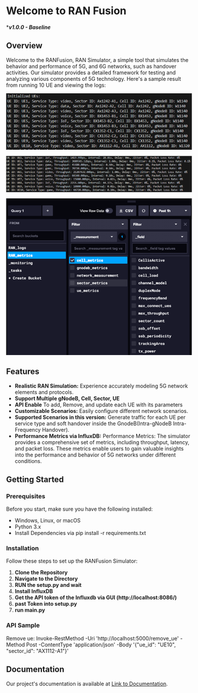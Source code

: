 # Welcome to RAN Fusion
****v1.0.0 - Baseline***
## Overview

Welcome to the RANFusion, RAN Simulator, a simple tool that simulates the behavior and performance of 5G, and 6G networks, such as handover activities. Our simulator provides a detailed framework for testing and analyzing various components of 5G technology. 
Here's a sample result from running 10 UE and viewing the logs:

![Example Image](images/init-ue.png)

![Example Image](images/log.png)

![Example Image](images/InfluxDB-GUI.png)
## Features

- **Realistic RAN Simulation:** Experience accurately modeling 5G network elements and protocols.
- **Support Multiple gNodeB, Cell, Sector, UE**
- **API Enable** To add, Remove, and update each UE with its parameters
- **Customizable Scenarios:** Easily configure different network scenarios.
- **Supported Scenarios in this version:** Generate traffic for each UE per service type and soft handover inside the GnodeB(Intra-gNodeB Intra-Frequency Handover).
- **Performance Metrics via InfluxDB:** Performance Metrics: The simulator provides a comprehensive set of metrics, including throughput, latency, and packet loss. These metrics enable users to gain valuable insights into the performance and behavior of 5G networks under different conditions.

## Getting Started

### Prerequisites

Before you start, make sure you have the following installed:
- Windows, Linux, or macOS
- Python 3.x
- Install Dependencies via pip install -r requirements.txt

### Installation

Follow these steps to set up the RANFusion Simulator:

1. **Clone the Repository**
2. **Navigate to the Directory**
3. **RUN the setup.py and wait**
4. **Install InfluxDB**
5. **Get the API token of the Influxdb via GUI (http://localhost:8086/)**
6. **past Token into setup.py**
7. **run main.py**
   
   
### API Sample
Remove ue: Invoke-RestMethod -Uri 'http://localhost:5000/remove_ue' -Method Post -ContentType 'application/json' -Body '{"ue_id": "UE10",     "sector_id": "AX1112-A1"}'

## Documentation
Our project's documentation is available at [Link to Documentation](https://RANFusion.com/doc).





   

